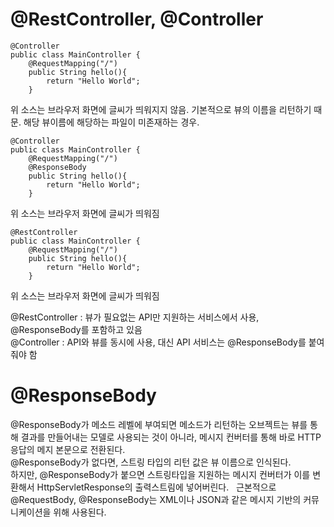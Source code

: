 # @RestController, @Controller

```
@Controller
public class MainController {
    @RequestMapping("/")
    public String hello(){
        return "Hello World";
    }
```
위 소스는 브라우저 화면에 글씨가 띄워지지 않음. 기본적으로 뷰의 이름을 리턴하기 때문. 해당 뷰이름에 해당하는 파일이 미존재하는 경우.
```
@Controller
public class MainController {
    @RequestMapping("/")
    @ResponseBody
    public String hello(){
        return "Hello World";
    }
```
위 소스는 브라우저 화면에 글씨가 띄워짐
```
@RestController
public class MainController {
    @RequestMapping("/")
    public String hello(){
        return "Hello World";
    }
```
위 소스는 브라우저 화면에 글씨가 띄워짐

@RestController : 뷰가 필요없는 API만 지원하는 서비스에서 사용, @ResponseBody를 포함하고 있음  
@Controller : API와 뷰를 동시에 사용, 대신 API 서비스는 @ResponseBody를 붙여줘야 함

# @ResponseBody
@ResponseBody가 메소드 레벨에 부여되면 메소드가 리턴하는 오브젝트는 뷰를 통해 결과를 만들어내는 모델로 사용되는 것이 아니라, 메시지 컨버터를 통해 바로 HTTP응답의 메지 본문으로 전환된다.  
@ResponseBody가 없다면, 스트링 타입의 리턴 값은 뷰 이름으로 인식된다.  
하지만, @ResponseBody가 붙으면 스트링타입을 지원하는 메시지 컨버터가 이를 변환해서 HttpServletResponse의 출력스트림에 넣어버린다.  
근본적으로 @RequestBody, @ResponseBody는 XML이나 JSON과 같은 메시지 기반의 커뮤니케이션을 위해 사용된다.

